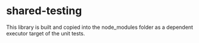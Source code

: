 # shared-testing

This library is built and copied into the node_modules folder as a dependent executor target of the unit tests.
